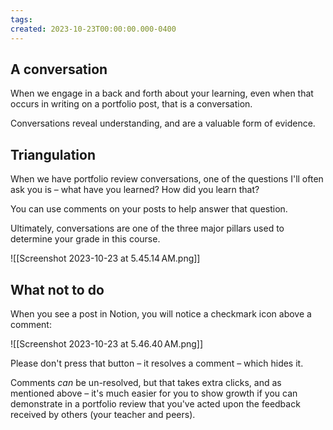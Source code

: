 ```yaml
---
tags:
created: 2023-10-23T00:00:00.000-0400
---
```

## A conversation

When we engage in a back and forth about your learning, even when that occurs in writing on a portfolio post, that is a conversation.

Conversations reveal understanding, and are a valuable form of evidence.

## Triangulation

When we have portfolio review conversations, one of the questions I'll often ask you is – what have you learned? How did you learn that?

You can use comments on your posts to help answer that question.

Ultimately, conversations are one of the three major pillars used to determine your grade in this course.

![[Screenshot 2023-10-23 at 5.45.14 AM.png]]

## What not to do

When you see a post in Notion, you will notice a checkmark icon above a comment:

![[Screenshot 2023-10-23 at 5.46.40 AM.png]]

Please don't press that button – it resolves a comment – which hides it.

Comments *can* be un-resolved, but that takes extra clicks, and as mentioned above – it's much easier for you to show growth if you can demonstrate in a portfolio review that you've acted upon the feedback received by others (your teacher and peers).